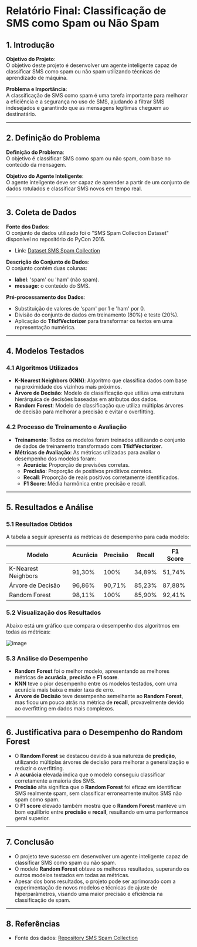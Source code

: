 # Relatório Final: Classificação de SMS como Spam ou Não Spam

## 1. Introdução
**Objetivo do Projeto**:  
O objetivo deste projeto é desenvolver um agente inteligente capaz de classificar SMS como spam ou não spam utilizando técnicas de aprendizado de máquina.

**Problema e Importância**:  
A classificação de SMS como spam é uma tarefa importante para melhorar a eficiência e a segurança no uso de SMS, ajudando a filtrar SMS indesejados e garantindo que as mensagens legítimas cheguem ao destinatário.

---

## 2. Definição do Problema
**Definição do Problema**:  
O objetivo é classificar SMS como spam ou não spam, com base no conteúdo da mensagem.

**Objetivo do Agente Inteligente**:  
O agente inteligente deve ser capaz de aprender a partir de um conjunto de dados rotulados e classificar SMS novos em tempo real.

---

## 3. Coleta de Dados
**Fonte dos Dados**:  
O conjunto de dados utilizado foi o "SMS Spam Collection Dataset" disponível no repositório do PyCon 2016.
- Link: [Dataset SMS Spam Collection](https://raw.githubusercontent.com/justmarkham/pycon-2016-tutorial/master/data/sms.tsv)

**Descrição do Conjunto de Dados**:  
O conjunto contém duas colunas:
- **label**: 'spam' ou 'ham' (não spam).
- **message**: o conteúdo do SMS.

**Pré-processamento dos Dados**:  
- Substituição de valores de 'spam' por 1 e 'ham' por 0.
- Divisão do conjunto de dados em treinamento (80%) e teste (20%).
- Aplicação do **TfidfVectorizer** para transformar os textos em uma representação numérica.

---

## 4. Modelos Testados

### 4.1 Algoritmos Utilizados
- **K-Nearest Neighbors (KNN)**: Algoritmo que classifica dados com base na proximidade dos vizinhos mais próximos.
- **Árvore de Decisão**: Modelo de classificação que utiliza uma estrutura hierárquica de decisões baseadas em atributos dos dados.
- **Random Forest**: Modelo de classificação que utiliza múltiplas árvores de decisão para melhorar a precisão e evitar o overfitting.

### 4.2 Processo de Treinamento e Avaliação
- **Treinamento**: Todos os modelos foram treinados utilizando o conjunto de dados de treinamento transformado com **TfidfVectorizer**.
- **Métricas de Avaliação**: As métricas utilizadas para avaliar o desempenho dos modelos foram:
  - **Acurácia**: Proporção de previsões corretas.
  - **Precisão**: Proporção de positivos preditivos corretos.
  - **Recall**: Proporção de reais positivos corretamente identificados.
  - **F1 Score**: Média harmônica entre precisão e recall.

---

## 5. Resultados e Análise

### 5.1 Resultados Obtidos
A tabela a seguir apresenta as métricas de desempenho para cada modelo:

| Modelo              | Acurácia | Precisão | Recall | F1 Score |
|---------------------|----------|----------|--------|----------|
| K-Nearest Neighbors  | 91,30%       | 100%       | 34,89%     | 51,74%       |
| Árvore de Decisão    | 96,86%       | 90,71%       | 85,23%     | 87,88%       |
| Random Forest        | 98,11%       | 100%       | 85,90%     | 92,41%       |

### 5.2 Visualização dos Resultados
Abaixo está um gráfico que compara o desempenho dos algoritmos em todas as métricas:

![image](https://github.com/user-attachments/assets/5bef3aee-139f-4ddf-9991-5e817a8f8234)

### 5.3 Análise do Desempenho
- **Random Forest** foi o melhor modelo, apresentando as melhores métricas de **acurácia**, **precisão** e **F1 score**.
- **KNN** teve o pior desempenho entre os modelos testados, com uma acurácia mais baixa e maior taxa de erro.
- **Árvore de Decisão** teve desempenho semelhante ao **Random Forest**, mas ficou um pouco atrás na métrica de **recall**, provavelmente devido ao overfitting em dados mais complexos.

---

## 6. Justificativa para o Desempenho do Random Forest
- O **Random Forest** se destacou devido à sua natureza de **predição**, utilizando múltiplas árvores de decisão para melhorar a generalização e reduzir o overfitting.
- A **acurácia** elevada indica que o modelo conseguiu classificar corretamente a maioria dos SMS.
- **Precisão** alta significa que o **Random Forest** foi eficaz em identificar SMS realmente spam, sem classificar erroneamente muitos SMS não spam como spam.
- O **F1 score** elevado também mostra que o **Random Forest** manteve um bom equilíbrio entre **precisão** e **recall**, resultando em uma performance geral superior.

---

## 7. Conclusão
- O projeto teve sucesso em desenvolver um agente inteligente capaz de classificar SMS como spam ou não spam.
- O modelo **Random Forest** obteve os melhores resultados, superando os outros modelos testados em todas as métricas.
- Apesar dos bons resultados, o projeto pode ser aprimorado com a experimentação de novos modelos e técnicas de ajuste de hiperparâmetros, visando uma maior precisão e eficiência na classificação de spam.

---

## 8. Referências
- Fonte dos dados: [Repository SMS Spam Collection](https://github.com/justmarkham/pycon-2016-tutorial)
